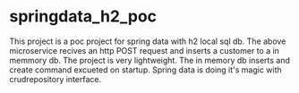 # springdata_h2_poc
This project is a poc project for spring data with h2 local sql db.
The above microservice recives an http POST request and inserts a customer to a in memmory db.
The project is very lightweight. The in memory db inserts and create command excueted on startup.
Spring data is doing it's magic with crudrepository interface.
